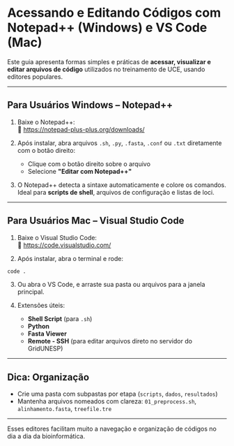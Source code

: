 
#  Acessando e Editando Códigos com Notepad++ (Windows) e VS Code (Mac)

Este guia apresenta formas simples e práticas de **acessar, visualizar e editar arquivos de código** utilizados no treinamento de UCE, usando editores populares.

---

## Para Usuários Windows – Notepad++

1. Baixe o Notepad++:  
   🔗 https://notepad-plus-plus.org/downloads/

2. Após instalar, abra arquivos `.sh`, `.py`, `.fasta`, `.conf` ou `.txt` diretamente com o botão direito:
   - Clique com o botão direito sobre o arquivo
   - Selecione **"Editar com Notepad++"**

3. O Notepad++ detecta a sintaxe automaticamente e colore os comandos.  
   Ideal para **scripts de shell**, arquivos de configuração e listas de loci.

---

##  Para Usuários Mac – Visual Studio Code

1. Baixe o Visual Studio Code:  
   🔗 https://code.visualstudio.com/

2. Após instalar, abra o terminal e rode:

```bash
code .
```

3. Ou abra o VS Code, e arraste sua pasta ou arquivos para a janela principal.

4. Extensões úteis:
   - **Shell Script** (para `.sh`)
   - **Python**
   - **Fasta Viewer**
   - **Remote - SSH** (para editar arquivos direto no servidor do GridUNESP)

---

##  Dica: Organização

- Crie uma pasta com subpastas por etapa (`scripts`, `dados`, `resultados`)
- Mantenha arquivos nomeados com clareza: `01_preprocess.sh`, `alinhamento.fasta`, `treefile.tre`

---

Esses editores facilitam muito a navegação e organização de códigos no dia a dia da bioinformática.
